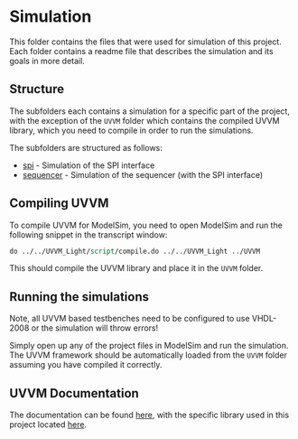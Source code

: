 # Simulation

This folder contains the files that were used for simulation of this project. Each folder contains a readme file that describes the simulation and its goals in more detail.

## Structure

The subfolders each contains a simulation for a specific part of the project, with the exception of the `UVVM` folder which contains the compiled UVVM library, which you need to compile in order to run the simulations.

The subfolders are structured as follows:
- [spi](spi/) - Simulation of the SPI interface
- [sequencer](sequencer/) - Simulation of the sequencer (with the SPI interface)

## Compiling UVVM

To compile UVVM for ModelSim, you need to open ModelSim and run the following snippet in the transcript window:

```tcl
do ../../UVVM_Light/script/compile.do ../../UVVM_Light ../UVVM
```

This should compile the UVVM library and place it in the `UVVM` folder.

## Running the simulations

Note, all UVVM based testbenches need to be configured to use VHDL-2008 or the simulation will throw errors!

Simply open up any of the project files in ModelSim and run the simulation.
The UVVM framework should be automatically loaded from the `UVVM` folder assuming you have compiled it correctly.

## UVVM Documentation

The documentation can be found [here](https://uvvm.github.io/), with the specific library used in this project located [here](https://uvvm.github.io/utility_library.html).

